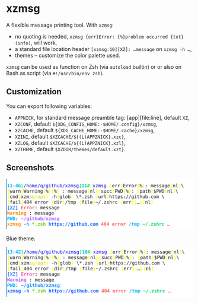 # xzmsg

A flexible message printing tool. With `xzmsg`:
- no quoting is needed, `xzmsg {err}Error: {%}problem occurred {txt}(info)`,
will work,
- a standard file location header `[xzmsg:10][XZ]: …message` on `xzmsg -h …`,
- themes – customize the color palette used.

`xzmsg` can be used as function on Zsh (via `autoload` builtin) or or also
on Bash as script (via `#!/usr/bin/env zsh`).

## Customization

You can export following variables:
- `APPNICK`, for standard message preamble tag: [app][file:line], default `XZ`,
- `XZCONF`, default `${XDG_CONFIG_HOME:-$HOME/.config}/xzmsg`,
- `XZCACHE`, default `${XDG_CACHE_HOME:-$HOME/.cache}/xzmsg`,
- `XZINI`, default `$XZCACHE/${(L)APPZNICK}.xzc}`,
- `XZLOG`, default `$XZCACHE/${(L)APPZNICK}.xzl}`,
- `XZTHEME`, default `$XZDIR/themes/default.xzt}`.

## Screenshots

![screenshot](https://github.com/psprint/xzmsg/blob/master/img/screenshot.png)

Blue theme:

![screenshotblue](https://github.com/psprint/xzmsg/blob/master/img/screenshotblue.png)
